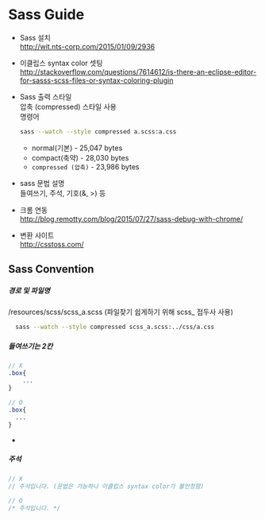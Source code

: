 # Sass Guide

- Sass 설치<br>
  http://wit.nts-corp.com/2015/01/09/2936

- 이클립스 syntax color 셋팅 <br>
  http://stackoverflow.com/questions/7614612/is-there-an-eclipse-editor-for-sasss-scss-files-or-syntax-coloring-plugin

- Sass 출력 스타일 <br>
  압축 (compressed) 스타일 사용 <br>
  명령어
  ```bash
  sass --watch --style compressed a.scss:a.css
  ```
  - normal(기본) - 25,047 bytes <br>
  - compact(축약) - 28,030 bytes <br>
  - `compressed (압축)` - 23,986 bytes

- sass 문법 설명 <br>
  들여쓰기, 주석, 기호(&, >) 등

- 크롬 연동 <br>
  http://blog.remotty.com/blog/2015/07/27/sass-debug-with-chrome/

- 변환 사이트 <br>
  http://csstoss.com/

## Sass Convention
##### 경로 및 파일명
/resources/scss/scss_a.scss (파일찾기 쉽게하기 위해 scss_ 접두사 사용)
```bash
  sass --watch --style compressed scss_a.scss:../css/a.css
  ```
##### 들여쓰기는 2칸
```sass
// X
.box{
    ... 
}
  
// O
.box{
  ... 
}
```
-
##### 주석
```sass
// X
// 주석입니다. (문법은 가능하나 이클립스 syntax color가 불안정함)
  
// O
/* 주석입니다. */
```

